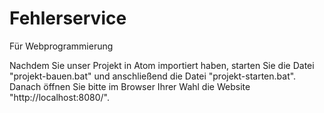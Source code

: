 # Fehlerservice
Für Webprogrammierung

Nachdem Sie unser Projekt in Atom importiert haben, starten Sie die Datei "projekt-bauen.bat" und anschließend die Datei "projekt-starten.bat". Danach öffnen Sie bitte im Browser Ihrer Wahl die Website "http://localhost:8080/".
